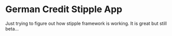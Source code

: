 # German Credit Stipple App

Just trying to figure out how stipple framework is working. It is great but still beta...
